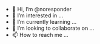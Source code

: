 - 👋 Hi, I’m @noresponder
- 👀 I’m interested in ...
- 🌱 I’m currently learning ...
- 💞️ I’m looking to collaborate on ...
- 📫 How to reach me ...

<!---
noresponder/noresponder is a ✨ special ✨ repository because its `README.md` (this file) appears on your GitHub profile.
You can click the Preview link to take a look at your changes.
--->
